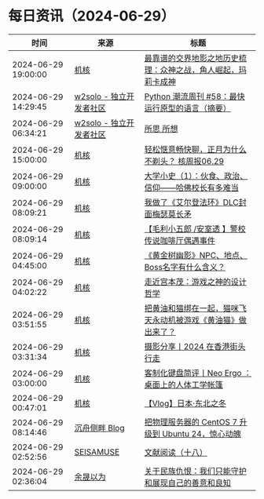 ﻿# 每日资讯（2024-06-29）

|时间|来源|标题|
|---|---|---|
|2024-06-29 19:00:00|[机核](https://www.gcores.com/rss)|[最靠谱的交界地影之地历史梳理：众神之战，角人崛起，玛莉卡成神](https://www.gcores.com/articles/184247)|
|2024-06-29 14:29:45|[w2solo - 独立开发者社区](https://w2solo.com/topics/feed)|[Python 潮流周刊 #58：最快运行原型的语言（摘要）](https://w2solo.com/topics/4733)|
|2024-06-29 06:34:21|[w2solo - 独立开发者社区](https://w2solo.com/topics/feed)|[所思 所想](https://w2solo.com/topics/4732)|
|2024-06-29 15:00:00|[机核](https://www.gcores.com/rss)|[轻松惬意畅快聊，正月为什么不剃头？ 核周报06.29](https://www.gcores.com/radios/183869)|
|2024-06-29 09:00:00|[机核](https://www.gcores.com/rss)|[大学小史（1）：伙食、政治、信仰——哈佛校长有多难当](https://www.gcores.com/articles/184213)|
|2024-06-29 08:09:21|[机核](https://www.gcores.com/rss)|[我做了《艾尔登法环》DLC封面梅瑟莫长矛](https://www.gcores.com/videos/184236)|
|2024-06-29 08:09:14|[机核](https://www.gcores.com/rss)|[【毛利小五郎 /安室透 】警校传说咖啡厅偶遇事件](https://www.gcores.com/videos/184235)|
|2024-06-29 04:45:00|[机核](https://www.gcores.com/rss)|[《黄金树幽影》NPC、地点、Boss名字有什么含义？](https://www.gcores.com/videos/184215)|
|2024-06-29 04:02:22|[机核](https://www.gcores.com/rss)|[走近宫本茂：游戏之神的设计哲学](https://www.gcores.com/articles/183002)|
|2024-06-29 03:51:55|[机核](https://www.gcores.com/rss)|[把黄油和猫绑在一起，猫咪飞天永动机被游戏《黄油猫》做出来了？](https://www.gcores.com/articles/184239)|
|2024-06-29 03:31:34|[机核](https://www.gcores.com/rss)|[摄影分享丨2024 在香港街头行走](https://www.gcores.com/articles/184237)|
|2024-06-29 03:00:00|[机核](https://www.gcores.com/rss)|[客制化键盘简评丨Neo Ergo ：桌面上的人体工学帐篷](https://www.gcores.com/articles/184228)|
|2024-06-29 00:47:01|[机核](https://www.gcores.com/rss)|[【Vlog】日本·东北之冬](https://www.gcores.com/videos/184233)|
|2024-06-29 08:14:46|[沉舟侧畔 Blog](https://springwood.me/feed/)|[把物理服务器的 CentOS 7 升级到 Ubuntu 24，惊心动魄](https://springwood.me/centos-7-to-ubuntu-24/)|
|2024-06-29 02:52:56|[SEISAMUSE](https://www.seis-jun.xyz/atom.xml)|[文献阅读（十八）](http://www.seis-jun.xyz/paper-reading-18)|
|2024-06-29 02:36:04|[余晟以为](https://feedpress.me/wx-yurii-says)|[关于民族仇恨：我们只能守护和展现自己的善意和良知](http://mp.weixin.qq.com/s?__biz=MzA3MDMwOTcwMg%3D%3D&mid=2650009968&idx=1&sn=5e2a85c82e18a2ca2255f6f1f6fb5084)|
